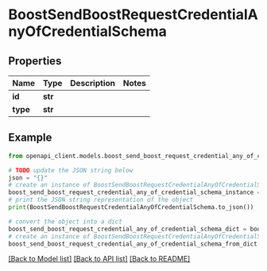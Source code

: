 # BoostSendBoostRequestCredentialAnyOfCredentialSchema


## Properties

Name | Type | Description | Notes
------------ | ------------- | ------------- | -------------
**id** | **str** |  | 
**type** | **str** |  | 

## Example

```python
from openapi_client.models.boost_send_boost_request_credential_any_of_credential_schema import BoostSendBoostRequestCredentialAnyOfCredentialSchema

# TODO update the JSON string below
json = "{}"
# create an instance of BoostSendBoostRequestCredentialAnyOfCredentialSchema from a JSON string
boost_send_boost_request_credential_any_of_credential_schema_instance = BoostSendBoostRequestCredentialAnyOfCredentialSchema.from_json(json)
# print the JSON string representation of the object
print(BoostSendBoostRequestCredentialAnyOfCredentialSchema.to_json())

# convert the object into a dict
boost_send_boost_request_credential_any_of_credential_schema_dict = boost_send_boost_request_credential_any_of_credential_schema_instance.to_dict()
# create an instance of BoostSendBoostRequestCredentialAnyOfCredentialSchema from a dict
boost_send_boost_request_credential_any_of_credential_schema_from_dict = BoostSendBoostRequestCredentialAnyOfCredentialSchema.from_dict(boost_send_boost_request_credential_any_of_credential_schema_dict)
```
[[Back to Model list]](../README.md#documentation-for-models) [[Back to API list]](../README.md#documentation-for-api-endpoints) [[Back to README]](../README.md)


